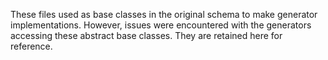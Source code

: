 These files used as base classes in the original schema to make generator implementations. However, issues were encountered with the generators accessing these abstract base classes. They are retained here for reference.